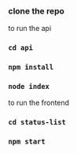 ### clone the repo

to run the api
### `cd api`
### `npm install`
### `node index`


to run the frontend
### `cd status-list` 
### `npm start`



